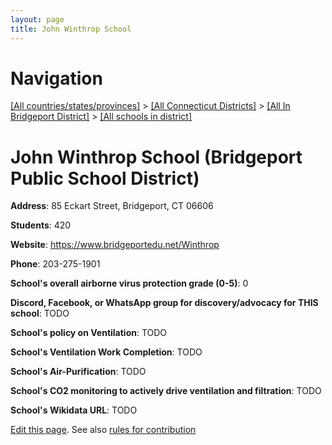 ```yaml
---
layout: page
title: John Winthrop School
---
```

# Navigation

[[All countries/states/provinces]](../../../..) > [[All Connecticut Districts]](../../..) > [[All In Bridgeport District]](../..) > [[All schools in district]](..)

# John Winthrop School (Bridgeport Public School District)

**Address**: 85 Eckart Street, Bridgeport, CT 06606

**Students**: 420

**Website**: <https://www.bridgeportedu.net/Winthrop>

**Phone**: 203-275-1901

**School's overall airborne virus protection grade (0-5)**: 0

**Discord, Facebook, or WhatsApp group for discovery/advocacy for THIS school**: TODO

**School's policy on Ventilation**: TODO

**School's Ventilation Work Completion**: TODO

**School's Air-Purification**: TODO

**School's CO2 monitoring to actively drive ventilation and filtration**: TODO

**School's Wikidata URL**: TODO


[Edit this page](https://github.com/ventilate-schools/CT/edit/main/./Bridgeport/Bridgeport_Public_School_District/John_Winthrop_School.md). See also [rules for contribution](../../../contribution-rules/)